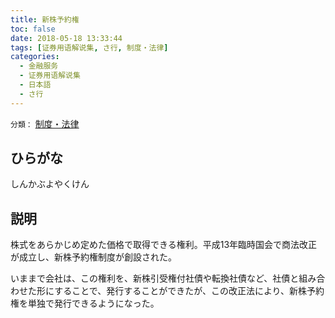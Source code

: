 ```yaml
---
title: 新株予約権
toc: false
date: 2018-05-18 13:33:44
tags: [证券用语解说集, さ行, 制度・法律]
categories:
  - 金融服务
  - 证券用语解说集
  - 日本語
  - さ行
---
```


`分類：` [制度・法律](/tags/制度・法律/)

## ひらがな

しんかぶよやくけん

## 説明

株式をあらかじめ定めた価格で取得できる権利。平成13年臨時国会で商法改正が成立し、新株予約権制度が創設された。

いままで会社は、この権利を、新株引受権付社債や転換社債など、社債と組み合わせた形にすることで、発行することができたが、この改正法により、新株予約権を単独で発行できるようになった。
